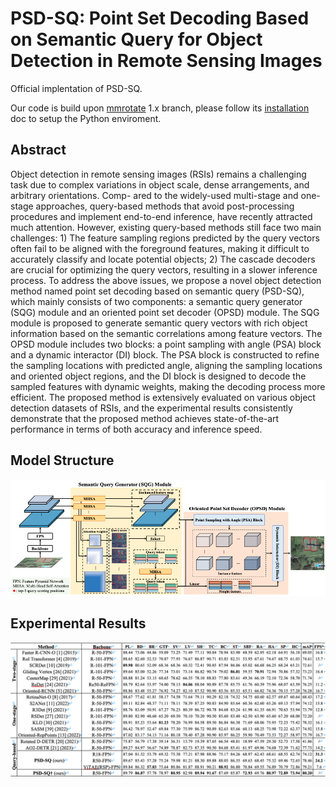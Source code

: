 # PSD-SQ: Point Set Decoding Based on Semantic Query for Object Detection in Remote Sensing Images

Official implentation of PSD-SQ. 

Our code is build upon [mmrotate](https://github.com/open-mmlab/mmrotate.git) 1.x branch, please follow its [installation](https://mmrotate.readthedocs.io/en/1.x/get_started.html) doc to setup the Python enviroment.

## Abstract

Object detection in remote sensing images (RSIs) remains a challenging task due to complex variations in object scale, dense arrangements, and arbitrary orientations. Comp- ared to the widely-used multi-stage and one-stage approaches, query-based methods that avoid post-processing procedures and implement end-to-end inference, have recently attracted much attention. However, existing query-based methods still face two main challenges: 1) The feature sampling regions predicted by the query vectors often fail to be aligned with the foreground features, making it difficult to accurately classify and locate potential objects; 2) The cascade decoders are crucial for optimizing the query vectors, resulting in a slower inference process. To address the above issues, we propose a novel object detection method named point set decoding based on semantic query (PSD-SQ), which mainly consists of two components: a semantic query generator (SQG) module and an oriented point set decoder (OPSD) module. The SQG module is proposed to generate semantic query vectors with rich object information based on the semantic correlations among feature vectors. The OPSD module includes two blocks: a point sampling with angle (PSA) block and a dynamic interactor (DI) block. The PSA block is constructed to refine the sampling locations with predicted angle, aligning the sampling locations and oriented object regions, and the DI block is designed to decode the sampled features with dynamic weights, making the decoding process more efficient. The proposed method is extensively evaluated on various object detection datasets of RSIs, and the experimental results consistently demonstrate that the proposed method achieves state-of-the-art performance in terms of both accuracy and inference speed.

## Model Structure

![1691634391220](image/README/1691634391220.png)

## Experimental Results

![1691634541379](image/README/1691634541379.png)
